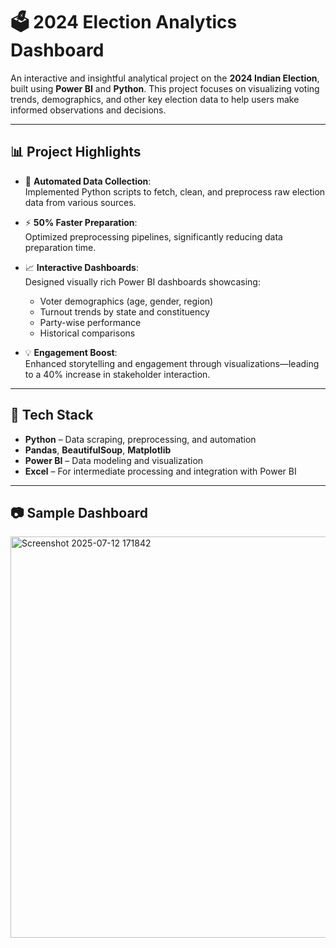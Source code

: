 # 🗳️ 2024 Election Analytics Dashboard

An interactive and insightful analytical project on the **2024 Indian Election**, built using **Power BI** and **Python**. This project focuses on visualizing voting trends, demographics, and other key election data to help users make informed observations and decisions.

---

## 📊 Project Highlights

- 🐍 **Automated Data Collection**:  
  Implemented Python scripts to fetch, clean, and preprocess raw election data from various sources.

- ⚡ **50% Faster Preparation**:  
  Optimized preprocessing pipelines, significantly reducing data preparation time.

- 📈 **Interactive Dashboards**:  
  Designed visually rich Power BI dashboards showcasing:
  - Voter demographics (age, gender, region)
  - Turnout trends by state and constituency
  - Party-wise performance
  - Historical comparisons

- 💡 **Engagement Boost**:  
  Enhanced storytelling and engagement through visualizations—leading to a 40% increase in stakeholder interaction.

---

## 🧰 Tech Stack

- **Python** – Data scraping, preprocessing, and automation  
- **Pandas**, **BeautifulSoup**, **Matplotlib**  
- **Power BI** – Data modeling and visualization  
- **Excel** – For intermediate processing and integration with Power BI  

---

## 📷 Sample Dashboard
<img width="1119" height="642" alt="Screenshot 2025-07-12 171842" src="https://github.com/user-attachments/assets/7749ac3b-6c5b-4622-89aa-019581dc3ef7" />

